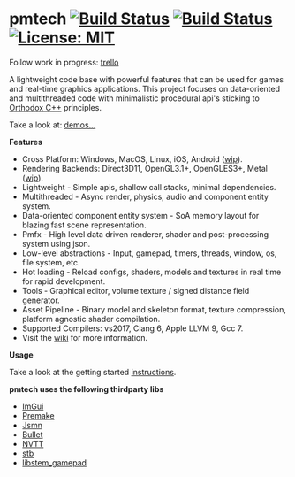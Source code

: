 # pmtech [![Build Status](https://travis-ci.org/polymonster/pmtech.svg?branch=master)](https://travis-ci.org/polymonster/pmtech) [![Build Status](https://ci.appveyor.com/api/projects/status/5n3aguiq1ppjrhws?svg=true)](https://ci.appveyor.com/project/polymonster/pmtech) [![License: MIT](https://img.shields.io/badge/License-MIT-yellow.svg)](https://opensource.org/licenses/MIT)

Follow work in progress: 
[trello](https://trello.com/b/ciujzpUT)

A lightweight code base with powerful features that can be used for games and real-time graphics applications. This project focuses on data-oriented and multithreaded code with minimalistic procedural api's sticking to [Orthodox C++](https://gist.github.com/bkaradzic/2e39896bc7d8c34e042b) principles.

Take a look at: 
[demos...](https://polymonster.github.io/index.html)

**Features**  
- Cross Platform: Windows, MacOS, Linux, iOS, Android ([wip](https://trello.com/b/ciujzpUT)).  
- Rendering Backends: Direct3D11, OpenGL3.1+, OpenGLES3+, Metal ([wip](https://trello.com/b/ciujzpUT)).   
- Lightweight - Simple apis, shallow call stacks, minimal dependencies.  
- Multithreaded - Async render, physics, audio and component entity system.  
- Data-oriented component entity system - SoA memory layout for blazing fast scene representation.
- Pmfx - High level data driven renderer, shader and post-processing system using json.
- Low-level abstractions - Input, gamepad, timers, threads, window, os, file system, etc.
- Hot loading - Reload configs, shaders, models and textures in real time for rapid development.
- Tools - Graphical editor, volume texture / signed distance field generator.
- Asset Pipeline - Binary model and skeleton format, texture compression, platform agnostic shader compilation. 
- Supported Compilers: vs2017, Clang 6, Apple LLVM 9, Gcc 7. 
- Visit the [wiki](https://github.com/polymonster/pmtech/wiki) for more information.

**Usage**  

Take a look at the getting started [instructions](https://github.com/polymonster/pmtech/wiki/Getting-Started).

**pmtech uses the following thirdparty libs** 
- [ImGui](https://github.com/ocornut/imgui)
- [Premake](https://github.com/premake/premake-core)
- [Jsmn](https://github.com/zserge/jsmn)
- [Bullet](https://github.com/bulletphysics/bullet3)
- [NVTT](https://github.com/castano/nvidia-texture-tools)
- [stb](https://github.com/nothings/stb)
- [libstem_gamepad](https://github.com/ThemsAllTook/libstem_gamepad)

